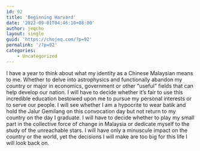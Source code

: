 ```yaml
---
id: 92
title: 'Beginning Harvard'
date: '2022-09-01T04:46:10+08:00'
author: jeqcho
layout: single
guid: 'https://chojeq.com/?p=92'
permalink: '/?p=92'
categories:
    - Uncategorized
---
```


I have a year to think about what my identity as a Chinese Malaysian means to me. Whether to delve into astrophysics and functionally abandon my country or major in economics, government or other “useful” fields that can help develop our nation. I will have to decide whether it’s fair to use this incredible education bestowed upon me to pursue my personal interests or to serve our people. I will see whether I am a hypocrite to wear batik and hold the Jalur Gemilang on this convocation day but not return to my country on the day I graduate. I will have to decide whether to play my small part in the collective force of change in Malaysia or dedicate myself to the study of the unreachable stars. I will have only a minuscule impact on the country or the world, yet the decisions I will make are too big for this life I will look back on.